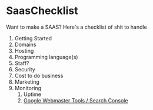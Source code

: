 # SaasChecklist
Want to make a SAAS?  Here's a checklist of shit to handle

1. Getting Started
1. Domains
1. Hosting
1. Programming language(s)
1. Staff?
1. Security
1. Cost to do business
1. Marketing
1. Monitoring
    1. Uptime
    1. [Google Webmaster Tools / Search Console](https://www.google.com/webmasters/tools/home?hl=en)
